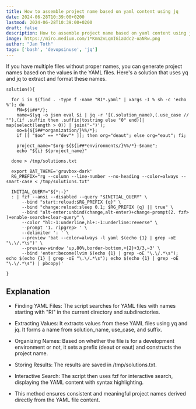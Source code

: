 ```yaml
---
title: How to assemble project name based on yaml content using jq
date: 2024-06-28T10:39:00+0200
lastmod: 2024-06-28T10:39:00+0200
draft: false
description: How to assemble project name based on yaml content using jq
image: https://miro.medium.com/1*Kmn2vLqmIGiaUdc2-oaNRw.png
author: "Jan Toth"
tags: ['bash', 'devopsinuse', 'jq']
---
```



If you have multiple files without proper names, you can generate project names based on the values in the YAML files.
Here's a solution that uses yq and jq to extract and format these names.


```
solution(){

  for i in $(find . -type f -name "RI*.yaml" | xargs -I % sh -c 'echo %'); do
    FN=${i##*/};
    name=$(yq -o json eval $i | jq -r '[(.solution_name),(.use_case // ""),(if .suffix then .suffix|tostring else "0" end)]| map(select(length > 0)) | join("-")');
    oo=${${i##*organization/}%%/*};
    if [[ "$oo" == *"dev"* ]]; then org="deaut"; else org="eaut"; fi;

    project_name="$org-${${i##*environments/}%%/*}-$name";
    echo "${i} ${project_name}"

  done > /tmp/solutions.txt

  export BAT_THEME='gruvbox-dark'
  RG_PREFIX="rg --column --line-number --no-heading --color=always --smart-case < /tmp/solutions.txt"

  INITIAL_QUERY="${*:-}"
  : | fzf --ansi --disabled --query "$INITIAL_QUERY" \
      --bind "start:reload:$RG_PREFIX {q}" \
      --bind "change:reload:sleep 0.1; $RG_PREFIX {q} || true" \
      --bind "alt-enter:unbind(change,alt-enter)+change-prompt(2. fzf> )+enable-search+clear-query" \
      --color "hl:-1:underline,hl+:-1:underline:reverse" \
      --prompt '1. ripgrep> ' \
      --delimiter ': ' \
      --preview 'bat --color=always -l yaml $(echo {1} | grep -oE "\.\/.*\s")' \
      --preview-window 'up,80%,border-bottom,+{2}+3/3,~3' \
      --bind 'enter:become(lvim $(echo {1} | grep -oE "\.\/.*\s"); echo $(echo {1} | grep -oE "\.\/.*\s"); echo $(echo {1} | grep -oE "\.\/.*\s") | pbcopy)'

}

```

## Explanation
- Finding YAML Files: The script searches for YAML files with names starting with "RI" in the current directory and subdirectories.
- Extracting Values: It extracts values from these YAML files using yq and jq. It forms a name from solution_name, use_case, and suffix.
- Organizing Names: Based on whether the file is for a development environment or not, it sets a prefix (deaut or eaut) and constructs the project name.
- Storing Results: The results are saved in /tmp/solutions.txt.
- Interactive Search: The script then uses fzf for interactive search, displaying the YAML content with syntax highlighting.

- This method ensures consistent and meaningful project names derived directly from the YAML file content.


